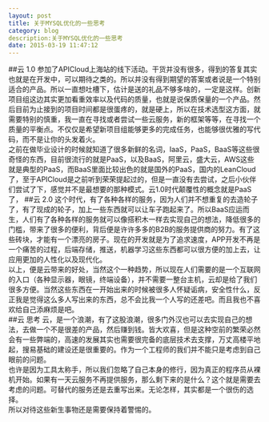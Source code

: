 ```yaml
---
layout: post
title: 关于MYSQL优化的一些思考
category: blog
description:关于MYSQL优化的一些思考 
date: 2015-03-19 11:47:12
---
```

##云 1.0
参加了APICloud上海站的线下活动。干货并没有很多，得到的答复其实也就是在开发中，可以期待之类的。所以并没有得到期望的答案或者说是一个特别适合的产品。所以一直想吐槽下，估计是送的礼品不够多啥的，一定是这样。创新项目组这边其实更加看重效率以及代码的质量，也就是说保质保量的一个产品。然后目前为止接到的项目时间都是很蛋疼的，就是硬上，所以在技术选型这方面，就需要特别的慎重，我一直在寻找或者尝试一些云服务，新的框架等等，在寻找一个质量的平衡点。不仅仅是希望新项目组能够更多的完成任务，也能够很优雅的写代码，而不是让你的头发着火。    
之前在做毕业设计的时候就知道了很多新鲜的名词，IaaS，PaaS，BaaS等这些很奇怪的东西，目前很流行的就是PaaS，以及BaaS，阿里云，盛大云，AWS这些就是典型的PaaS，而BaaS里面比较出色的就是国外的PaaS，国内的LeanCloud了，至于APICloud是之前听到荣荣提起过的，但是一直没有去尝试，之后小伙伴们尝试了下，感觉并不是最想要的那种模式。云1.0时代颠覆性的概念就是PaaS了，
##云 2.0
这个时代，有了各种各样的服务，因为人们并不想重复的去造轮子了，有了现成的轮子，加上一些东西就可以让车子跑起来了。所以BaaS应运而生，人们有了各种各样的服务就可以像搭积木一样去实现自己的想法，降低很多的门槛，带来了很多的便利，背后便是许许多多的B2B的服务提供商的努力。有了这些砖块，才能有一个漂亮的房子。现在的开发就是为了追求速度，APP开发不再是一个痛苦的过程，后端存储，推送，机器学习这些东西都可以很方便的加上去，让应用更加的人性化以及现代化。    
以上，便是云带来的好处，当然这个一种趋势，所以现在人们需要的是一个互联网的入口（各种显示器，眼镜，终端设备），并不需要一整台主机，云却是给了我们很多方便。当然这些东西在一开始出来的时候被很多人怀疑诟病，安全性什么，反正我是觉得这么多人写出来的东西，总不会比我一个人写的还差吧。而且我也不喜欢给自己添麻烦是吧。    
##云 思考
云，是一个浪潮，有了这股浪潮，很多门外汉也可以去实现自己的想法，去做一个不是很差的产品，然后赚到钱。皆大欢喜，但是这种空前的繁荣必然会有一些弊端的，高速的发展其实也需要很完备的底层技术去支撑，万丈高楼平地起，搜易基础的建设还是很重要的。作为一个工程师的我们并不能只是考虑到自己眼前的问题。    
也许是因为工具太称手，所以我们忽略了自己本身的修行，因为真正的程序员从裸机开始。如果有一天云服务不再提供服务，那么剩下来的是什么？这个就是需要去考虑的问题。可替代的服务还是去重写出来。无论怎样，其实都是一个很伤的选择。    
所以对待这些新生事物还是需要保持着警惕的。
